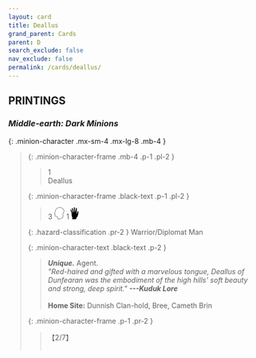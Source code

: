 ```yaml
---
layout: card
title: Deallus
grand_parent: Cards
parent: D
search_exclude: false
nav_exclude: false
permalink: /cards/deallus/
---
```


## PRINTINGS


### _Middle-earth: Dark Minions_

{: .minion-character .mx-sm-4 .mx-lg-8 .mb-4 }
> {: .minion-character-frame .mb-4 .p-1 .pl-2 }
> > <div class="hazard-mp">1</div>
> > <div class="card-name">Deallus</div>
>
> {: .minion-character-frame .black-text .p-1 .pl-2 }
> > 3 ![](/assets/images/mind.svg) 1![](/assets/images/di.svg)
>
> {: .hazard-classification .pr-2 }
> Warrior/Diplomat Man
>
> {: .minion-character-text .black-text .p-2 }
> > _**Unique.**_ Agent. <br>_"Red-haired and gifted with a marvelous tongue, Deallus of Dunfearan was the embodiment of the high hills' soft beauty and strong, deep spirit."_ ***---Kuduk Lore***  <br><br>**Home Site:** Dunnish Clan-hold, Bree, Cameth Brin  
>
> {: .minion-character-frame .p-1 .pr-2 }
> > <div class="card-shield">【2/7】</div>
> > <div class="card-corruption-white">&nbsp;</div>
